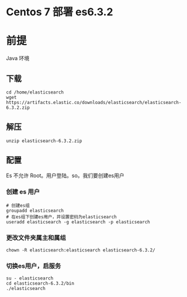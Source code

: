 # Centos 7 部署 es6.3.2

# 前提

Java 环境

## 下载

```shell
cd /home/elasticsearch
wget https://artifacts.elastic.co/downloads/elasticsearch/elasticsearch-6.3.2.zip
```

## 解压

```shell
unzip elasticsearch-6.3.2.zip
```

## 配置

Es 不允许 Root。用户登陆。so。我们要创建es用户

### 创建 es 用户

```shell
# 创建es组
groupadd elasticsearch
# 在es组下创建es用户，并设置密码为elasticsearch
useradd elasticsearch -g elasticsearch -p elasticsearch
```

### 更改文件夹属主和属组
```shell
chown -R elasticsearch:elasticsearch elasticsearch-6.3.2/
```

### 切换es用户，启服务

```shell
su - elasticsearch
cd elasticsearch-6.3.2/bin
./elasticsearch
```

